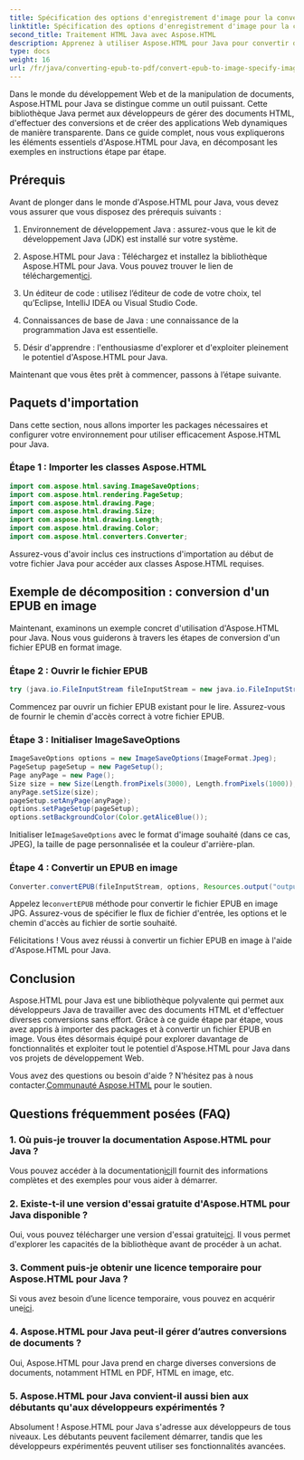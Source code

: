 ```yaml
---
title: Spécification des options d'enregistrement d'image pour la conversion EPUB en image
linktitle: Spécification des options d'enregistrement d'image pour la conversion EPUB en image
second_title: Traitement HTML Java avec Aspose.HTML
description: Apprenez à utiliser Aspose.HTML pour Java pour convertir des fichiers EPUB en images et plus encore. Découvrez notre guide étape par étape. #DéveloppementJava #DéveloppementWeb #ConversionDeDocument
type: docs
weight: 16
url: /fr/java/converting-epub-to-pdf/convert-epub-to-image-specify-image-save-options/
---
```


Dans le monde du développement Web et de la manipulation de documents, Aspose.HTML pour Java se distingue comme un outil puissant. Cette bibliothèque Java permet aux développeurs de gérer des documents HTML, d'effectuer des conversions et de créer des applications Web dynamiques de manière transparente. Dans ce guide complet, nous vous expliquerons les éléments essentiels d'Aspose.HTML pour Java, en décomposant les exemples en instructions étape par étape.

## Prérequis

Avant de plonger dans le monde d'Aspose.HTML pour Java, vous devez vous assurer que vous disposez des prérequis suivants :

1. Environnement de développement Java : assurez-vous que le kit de développement Java (JDK) est installé sur votre système.

2. Aspose.HTML pour Java : Téléchargez et installez la bibliothèque Aspose.HTML pour Java. Vous pouvez trouver le lien de téléchargement[ici](https://releases.aspose.com/html/java/).

3. Un éditeur de code : utilisez l’éditeur de code de votre choix, tel qu’Eclipse, IntelliJ IDEA ou Visual Studio Code.

4. Connaissances de base de Java : une connaissance de la programmation Java est essentielle.

5. Désir d'apprendre : l'enthousiasme d'explorer et d'exploiter pleinement le potentiel d'Aspose.HTML pour Java.

Maintenant que vous êtes prêt à commencer, passons à l’étape suivante.

## Paquets d'importation

Dans cette section, nous allons importer les packages nécessaires et configurer votre environnement pour utiliser efficacement Aspose.HTML pour Java. 

### Étape 1 : Importer les classes Aspose.HTML

```java
import com.aspose.html.saving.ImageSaveOptions;
import com.aspose.html.rendering.PageSetup;
import com.aspose.html.drawing.Page;
import com.aspose.html.drawing.Size;
import com.aspose.html.drawing.Length;
import com.aspose.html.drawing.Color;
import com.aspose.html.converters.Converter;
```

Assurez-vous d'avoir inclus ces instructions d'importation au début de votre fichier Java pour accéder aux classes Aspose.HTML requises.

## Exemple de décomposition : conversion d'un EPUB en image

Maintenant, examinons un exemple concret d'utilisation d'Aspose.HTML pour Java. Nous vous guiderons à travers les étapes de conversion d'un fichier EPUB en format image.

### Étape 2 : Ouvrir le fichier EPUB

```java
try (java.io.FileInputStream fileInputStream = new java.io.FileInputStream(Resources.input("input.epub"))) {
```

Commencez par ouvrir un fichier EPUB existant pour le lire. Assurez-vous de fournir le chemin d'accès correct à votre fichier EPUB.

### Étape 3 : Initialiser ImageSaveOptions

```java
ImageSaveOptions options = new ImageSaveOptions(ImageFormat.Jpeg);
PageSetup pageSetup = new PageSetup();
Page anyPage = new Page();
Size size = new Size(Length.fromPixels(3000), Length.fromPixels(1000));
anyPage.setSize(size);
pageSetup.setAnyPage(anyPage);
options.setPageSetup(pageSetup);
options.setBackgroundColor(Color.getAliceBlue());
```

 Initialiser le`ImageSaveOptions` avec le format d'image souhaité (dans ce cas, JPEG), la taille de page personnalisée et la couleur d'arrière-plan.

### Étape 4 : Convertir un EPUB en image

```java
Converter.convertEPUB(fileInputStream, options, Resources.output("output.jpg"));
```

 Appelez le`convertEPUB` méthode pour convertir le fichier EPUB en image JPG. Assurez-vous de spécifier le flux de fichier d'entrée, les options et le chemin d'accès au fichier de sortie souhaité.

Félicitations ! Vous avez réussi à convertir un fichier EPUB en image à l'aide d'Aspose.HTML pour Java.

## Conclusion

Aspose.HTML pour Java est une bibliothèque polyvalente qui permet aux développeurs Java de travailler avec des documents HTML et d'effectuer diverses conversions sans effort. Grâce à ce guide étape par étape, vous avez appris à importer des packages et à convertir un fichier EPUB en image. Vous êtes désormais équipé pour explorer davantage de fonctionnalités et exploiter tout le potentiel d'Aspose.HTML pour Java dans vos projets de développement Web.

 Vous avez des questions ou besoin d'aide ? N'hésitez pas à nous contacter.[Communauté Aspose.HTML](https://forum.aspose.com/) pour le soutien.

## Questions fréquemment posées (FAQ)

### 1. Où puis-je trouver la documentation Aspose.HTML pour Java ?

 Vous pouvez accéder à la documentation[ici](https://reference.aspose.com/html/java/)Il fournit des informations complètes et des exemples pour vous aider à démarrer.

### 2. Existe-t-il une version d'essai gratuite d'Aspose.HTML pour Java disponible ?

 Oui, vous pouvez télécharger une version d'essai gratuite[ici](https://releases.aspose.com/). Il vous permet d'explorer les capacités de la bibliothèque avant de procéder à un achat.

### 3. Comment puis-je obtenir une licence temporaire pour Aspose.HTML pour Java ?

 Si vous avez besoin d’une licence temporaire, vous pouvez en acquérir une[ici](https://purchase.aspose.com/temporary-license/).

### 4. Aspose.HTML pour Java peut-il gérer d’autres conversions de documents ?

Oui, Aspose.HTML pour Java prend en charge diverses conversions de documents, notamment HTML en PDF, HTML en image, etc.

### 5. Aspose.HTML pour Java convient-il aussi bien aux débutants qu'aux développeurs expérimentés ?

Absolument ! Aspose.HTML pour Java s'adresse aux développeurs de tous niveaux. Les débutants peuvent facilement démarrer, tandis que les développeurs expérimentés peuvent utiliser ses fonctionnalités avancées.